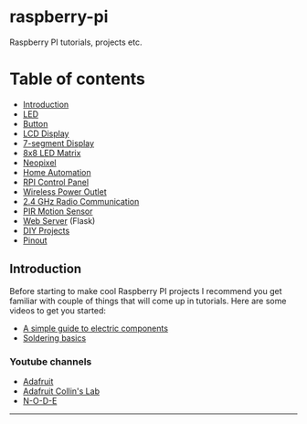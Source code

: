 # raspberry-pi
Raspberry PI tutorials, projects etc.

Table of contents
=================
* [Introduction](#introduction)
* [LED]
* [Button]
* [LCD Display]
* [7-segment Display]
* [8x8 LED Matrix]
* [Neopixel]
* [Home Automation]
* [RPI Control Panel]
* [Wireless Power Outlet]
* [2.4 GHz Radio Communication]
* [PIR Motion Sensor]
* [Web Server] (Flask)
* [DIY Projects]
* [Pinout]

## Introduction

Before starting to make cool Raspberry PI projects I recommend you get familiar with couple of things that will come up in tutorials. Here are some videos to get you started:

- [A simple guide to electric components](https://www.youtube.com/watch?v=6Maq5IyHSuc&t)
- [Soldering basics](https://www.youtube.com/watch?v=QKbJxytERvg)

### Youtube channels

- [Adafruit](https://www.youtube.com/user/adafruit)
- [Adafruit Collin's Lab](https://www.youtube.com/playlist?list=PLjF7R1fz_OOU08_hRcayfVZSmTpBCGJbL)
- [N-O-D-E](https://www.youtube.com/channel/UCvrLvII5oxSWEMEkszrxXEA)

-------------------------------
[Home Automation]: https://kbsezginel.github.io/raspberry-pi/home-automation
[RPI Control Panel]: https://kbsezginel.github.io/raspberry-pi/rpi-control-panel
[LED]: https://kbsezginel.github.io/raspberry-pi/LED
[Button]: https://kbsezginel.github.io/raspberry-pi/button
[LCD Display]: https://kbsezginel.github.io/raspberry-pi/16x2-lcd-display
[7-segment Display]: https://kbsezginel.github.io/raspberry-pi/7-segment-display
[8x8 LED Matrix]: https://kbsezginel.github.io/raspberry-pi/8x8-led-matrix
[Wireless Power Outlet]: https://kbsezginel.github.io/raspberry-pi/rf-power-outlet
[Web Server]: https://kbsezginel.github.io/raspberry-pi/web-server
[Neopixel]: https://kbsezginel.github.io/raspberry-pi/neopixel
[DIY Projects]: https://kbsezginel.github.io/raspberry-pi/diy-projects
[2.4 GHz Radio Communication]: https://kbsezginel.github.io/raspberry-pi/RF24
[PIR Motion Sensor]: https://kbsezginel.github.io/raspberry-pi/pir-motion-sensor
[Pinout]: https://kbsezginel.github.io/raspberry-pi/pinout

